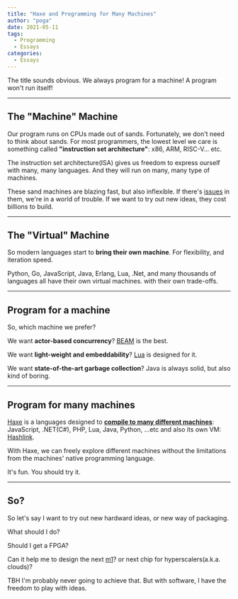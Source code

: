 ```yaml
---
title: "Haxe and Programming for Many Machines"
author: "poga"
date: 2021-05-11
tags:
  - Programming
  - Essays
categories:
  - Essays
---
```


The title sounds obvious. We always program for a machine! A program won't run itself!

<!--more-->

---

## The "Machine" Machine

Our program runs on CPUs made out of sands. Fortunately, we don't need to think about sands. For most programmers, the lowest level we care is something called **"instruction set architecture"**: x86, ARM, RISC-V... etc.

The instruction set architecture(ISA) gives us freedom to express ourself with many, many languages. And they will run on many, many type of machines.

These sand machines are blazing fast, but also inflexible. If there's [issues](https://en.wikipedia.org/wiki/Spectre_(security_vulnerability)) in them, we're in a world of trouble. If we want to try out new ideas, they cost billions to build.

---

## The "Virtual" Machine

So modern languages start to **bring their own machine**. For flexibility, and iteration speed.

Python, Go, JavaScript, Java, Erlang, Lua, .Net, and many thousands of languages all have their own virtual machines. with their own trade-offs.

---

## Program for a machine

So, which machine we prefer?

We want **actor-based concurrency**? [BEAM](https://en.wikipedia.org/wiki/BEAM_(Erlang_virtual_machine)) is the best.

We want **light-weight and embeddability**? [Lua](https://www.lua.org/) is designed for it.

We want **state-of-the-art garbage collection**? Java is always solid, but also kind of boring.

---

## Program for many machines

[Haxe](https://haxe.org/) is a languages designed to [**compile to many different machines**](https://haxe.org/documentation/introduction/compiler-targets.html): JavaScript, .NET(C#), PHP, Lua, Java, Python, ...etc and also its own VM: [Hashlink](https://hashlink.haxe.org/).

With Haxe, we can freely explore different machines without the limitations from the machines' native programming language.

It's fun. You should try it.

---

## So?

So let's say I want to try out new hardward ideas, or new way of packaging.

What should I do?

Should I get a FPGA?

Can it help me to design the next [m1](https://en.wikipedia.org/wiki/Apple_M1)? or next chip for hyperscalers(a.k.a. clouds)?

TBH I'm probably never going to achieve that. But with software, I have the freedom to play with ideas.
